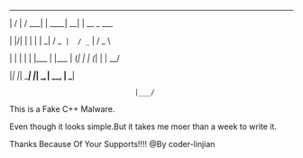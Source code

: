__  __    ____   _____       _                
  
 |  \/  |  / ___| | ____|   __| |   __ _    ___ 
 
 | |\/| | | |     |  _|    / _` |  / _` |  / _ \
 
 | |  | | | |___  | |___  | (_| | | (_| | |  __/
 
 |_|  |_|  \____| |_____|  \__,_|  \__, |  \___|
 
                                   |___/        


This is a Fake C++ Malware.

Even though it looks simple.But it takes me moer than a week to write it.

Thanks Because Of Your Supports!!!!                 @By coder-linjian
